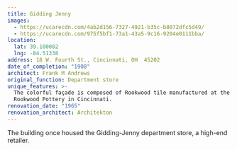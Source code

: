 ```yaml
---
title: Gidding Jenny
images:
  - https://ucarecdn.com/4ab2d156-7327-4921-b35c-b8072dfc5d49/
  - https://ucarecdn.com/975f5bf1-73a1-43a5-9c16-9204e0111bba/
location:
  lat: 39.100002
  lng: -84.51338
address: 18 W. Fourth St., Cincinnati, OH  45202
date_of_completion: "1908"
architect: Frank M Andrews
original_function: Department store
unique_features: >-
  The colorful façade is composed of Rookwood tile manufactured at the famous
  Rookwood Pottery in Cincinnati.
renovation_date: "1965"
renovation_architect: Architekton
---
```


The building once housed the Gidding-Jenny department store, a high-end retailer.
